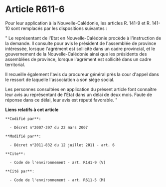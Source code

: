 # Article R611-6

Pour leur application à la Nouvelle-Calédonie, les articles R. 141-9 et R. 141-10 sont remplacés par les dispositions
suivantes : 

" Le représentant de l'Etat en Nouvelle-Calédonie procède à l'instruction de la demande. Il consulte pour avis le président
de l'assemblée de province intéressée, lorsque l'agrément est sollicité dans un cadre provincial, et le gouvernement de la
Nouvelle-Calédonie ainsi que les présidents des assemblées de province, lorsque l'agrément est sollicité dans un cadre
territorial. 

Il recueille également l'avis du procureur général près la cour d'appel dans le ressort de laquelle l'association a son siège
social. 

Les personnes consultées en application du présent article font connaître leur avis au représentant de l'Etat dans un délai
de deux mois. Faute de réponse dans ce délai, leur avis est réputé favorable. "

**Liens relatifs à cet article**

	**Codifié par**:

	  - Décret n°2007-397 du 22 mars 2007

	**Modifié par**:

	  - Décret n°2011-832 du 12 juillet 2011 - art. 6

	**Cite**:

	  - Code de l'environnement - art. R141-9 (V)

	**Cité par**:

	  - Code de l'environnement - art. R611-5 (M)
